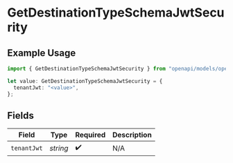 # GetDestinationTypeSchemaJwtSecurity

## Example Usage

```typescript
import { GetDestinationTypeSchemaJwtSecurity } from "openapi/models/operations";

let value: GetDestinationTypeSchemaJwtSecurity = {
  tenantJwt: "<value>",
};
```

## Fields

| Field              | Type               | Required           | Description        |
| ------------------ | ------------------ | ------------------ | ------------------ |
| `tenantJwt`        | *string*           | :heavy_check_mark: | N/A                |